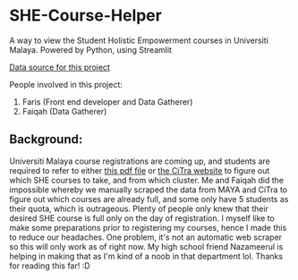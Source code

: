 # SHE-Course-Helper

A way to view the Student Holistic Empowerment courses in Universiti Malaya. Powered by Python, using Streamlit

[Data source for this project](https://docs.google.com/spreadsheets/d/1l8V3SGRqLGC3E_v7pUJm38WvrXsCHnODomRlEaMlDNU/edit?usp=sharing)

People involved in this project:
1) Faris (Front end developer and Data Gatherer)
2) Faiqah (Data Gatherer)

Background:
------
Universiti Malaya course registrations are coming up, and students are required to refer to either [this pdf file](https://drive.google.com/file/d/16s4YsshokSlLWOz3WKGuY7s1jbLRY9ot/view?usp=sharing) or [the CiTra website](https://citra.um.edu.my/external-elective-courses) to figure out which SHE courses to take, and from which cluster. Me and Faiqah did the impossible whereby we manually scraped the data from MAYA and CiTra to figure out which courses are already full, and some only have 5 students as their quota, which is outrageous. Plenty of people only knew that their desired SHE course is full only on the day of registration. I myself like to make some preparations prior to registering my courses, hence I made this to reduce our headaches. One problem, it's not an automatic web scraper so this will only work as of right now. My high school friend Nazameerul is helping in making that as I'm kind of a noob in that department lol. Thanks for reading this far! :D
